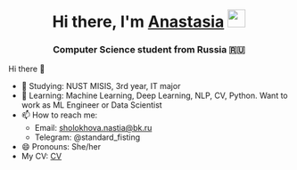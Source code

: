 <h1 align="center">Hi there, I'm <a href="https://github.com/AnastasiaSholokhova" target="_blank">Anastasia</a> 
<img src="https://github.com/blackcater/blackcater/raw/main/images/Hi.gif" height="32"/></h1>

<h3 align="center">Computer Science student from Russia 🇷🇺</h3>Hi there 👋


- 🔭 Studying: NUST MISIS, 3rd year, IT major
- 🌱 Learning: Machine Learning, Deep Learning, NLP, CV, Python. Want to work as ML Engineer or Data Scientist
- 📫 How to reach me:
  * Email: sholokhova.nastia@bk.ru
  * Telegram: @standard_fisting
- 😄 Pronouns: She/her
- My CV: <a href="https://github.com/AnastasiaSholokhova/CV" target="_blank">CV</a>
